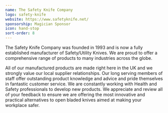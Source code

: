 ```yaml
---
name: The Safety Knife Company
logo: safety-knife
website: https://www.safetyknife.net/
sponsorship: Magician Sponsor
icon: hand-stop
sort-order: 8
---
```

The Safety Knife Company was founded in 1993 and is now a fully established manufacturer of Safety/Utility Knives. We are proud to offer a comprehensive range of products to many industries across the globe.

All of our manufactured products are made right here in the UK and we strongly value our local supplier relationships. Our long serving members of staff offer outstanding product knowledge and advice and pride themselves in fantastic customer service. We are constantly working with Health and Safety professionals to develop new products. We appreciate and review all of your feedback to ensure we are offering the most innovative and practical alternatives to open bladed knives aimed at making your workplace safer.